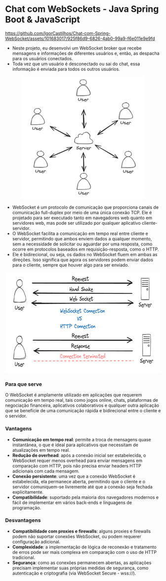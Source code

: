 # Chat com WebSockets - Java Spring Boot & JavaScript


https://github.com/IgorCastilhos/Chat-com-Spring-WebSocket/assets/101683017/925f86d9-6826-4ab0-99a9-f6e011e9e9fd


- Neste projeto, eu desenvolvi um WebSocket broker que recebe mensagens e informações de diferentes usuários e, então, as despacha para os usuários conectados.
- Toda vez que um usuário é desconectado ou sai do chat, essa informação é enviada para todos os outros usuários.

<p align="center">
  <img src="img.png" width="400" height="400" >
</p>

- WebSocket é um protocolo de comunicação que proporciona canais de comunicação full-duplex por meio de uma única conexão TCP. Ele é projetado para ser executado tanto em navegadores web quanto em servidores web, mas pode ser utilizado por qualquer aplicativo cliente-servidor.
- O WebSocket facilita a comunicação em tempo real entre cliente e servidor, permitindo que ambos enviem dados a qualquer momento, sem a necessidade de solicitar ou aguardar por uma resposta, como ocorre em protocolos baseados em requisição-resposta, como o HTTP.
- Ele é bidirecional, ou seja, os dados no WebSocket fluem em ambas as direções. Isso significa que agora os servidores podem enviar dados para o cliente, sempre que houver algo para ser enviado.

<p align="center">
  <img src="2.png" width="736" height="328" >
</p>

### Para que serve

O WebSocket é amplamente utilizado em aplicações que requerem comunicação em tempo real, tais como jogos online, chats, plataformas de negociação financeira, aplicativos colaborativos e qualquer outra aplicação que se beneficie de uma comunicação rápida e bidirecional entre o cliente e o servidor.

### Vantagens

- **Comunicação em tempo real**: permite a troca de mensagens quase instantânea, o que é ideal para aplicativos que
  necessitam de atualizações em tempo real.
- **Redução de overhead**: após a conexão inicial ser estabelecida, o WebSocket requer menos overhead para enviar
  mensagens em comparação com HTTP, pois não precisa enviar headers HTTP adicionais com cada mensagem.
- **Conexão persistente**: uma vez que a conexão WebSocket é estabelecida, ela permanece aberta, permitindo que o
  cliente e o servidor comuniquem-se livremente até que a conexão seja fechada explicitamente.
- **Compatibilidade**: suportado pela maioria dos navegadores modernos e fácil de implementar em vários back-ends e
  linguagens de programação.

### Desvantagens

- **Compatibilidade com proxies e firewalls**: alguns proxies e firewalls podem não suportar conexões WebSocket, ou
  podem requerer configuração adicional.
- **Complexidade**: a implementação de lógica de reconexão e tratamento de erros pode ser mais complexa em comparação
  com o uso de HTTP tradicional.
- **Segurança**: como as conexões permanecem abertas, as aplicações precisam implementar suas próprias medidas de
  segurança, como autenticação e criptografia (via WebSocket Secure - wss://).
